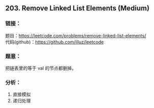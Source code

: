 ## 203. Remove Linked List Elements (Medium)

### **链接**：
题目：https://leetcode.com/problems/remove-linked-list-elements/  
代码(github)：https://github.com/illuz/leetcode

### **题意**：
把链表里的等于 val 的节点都删掉。

### **分析**：

1. 直接模拟
2. 递归处理

